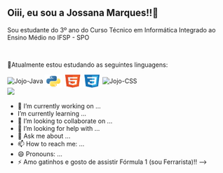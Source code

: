 ## Oiii, eu sou a Jossana Marques!!👋

<p>Sou estudante do 3º ano do Curso Técnico em Informática Integrado ao Ensino Médio no IFSP - SPO
  
<div style="display: inline_block"><br>
  <p>🌱Atualmente estou estudando as seguintes linguagens:</p>
  <img align="center" alt="Jojo-Java" height="35" width="40" src="https://cdn.jsdelivr.net/gh/devicons/devicon@latest/icons/java/java-original.svg">
  <img align="center" alt="Jojo-Python" height="30" width="40" src="https://raw.githubusercontent.com/devicons/devicon/master/icons/python/python-original.svg">
  <img align="center" alt="Jojo-HTML" height="30" width="40" src="https://raw.githubusercontent.com/devicons/devicon/master/icons/html5/html5-original.svg">
  <img align="center" alt="Jojo-CSS" height="30" width="40" src="https://raw.githubusercontent.com/devicons/devicon/master/icons/css3/css3-original.svg">
  <img align="center" alt="Jojo-CSS" height="70" width="60" src="https://cdn.jsdelivr.net/gh/devicons/devicon@latest/icons/mysql/mysql-original-wordmark.svg"> 
  
</div>
 <img heigth="180cm" src="https://github-readme-stats.vercel.app/api?username=JojoMarques&theme=radical">
<img heigth="180cm" src="">
</div>

- 🔭 I’m currently working on ...
-  I’m currently learning ...
- 👯 I’m looking to collaborate on ...
- 🤔 I’m looking for help with ...
- 💬 Ask me about ...
- 📫 How to reach me: ...
- 😄 Pronouns: ...
- ⚡ Amo gatinhos e gosto de assistir Fórmula 1 (sou Ferrarista)!!
-->
